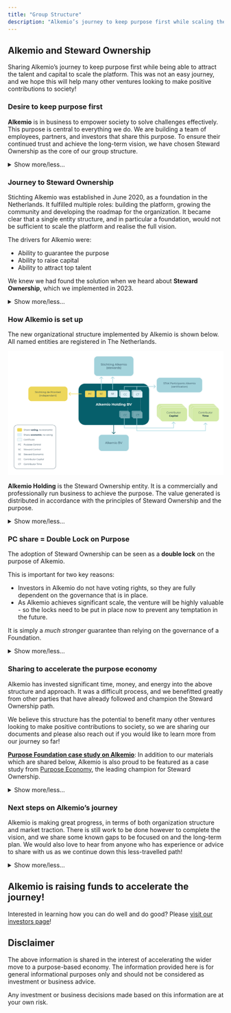 ```yaml
---
title: "Group Structure"
description: "Alkemio’s journey to keep purpose first while scaling the platform."
---
```


## Alkemio and Steward Ownership

Sharing Alkemio’s journey to keep purpose first while being able to attract the talent and capital to scale the platform. This was not an easy journey, and we hope this will help many other ventures looking to make positive contributions to society!

### Desire to keep purpose first

**Alkemio** is in business to empower society to solve challenges effectively. This purpose is central to everything we do. We are building a team of employees, partners, and investors that share this purpose. To ensure their continued trust and achieve the long-term vision, we have chosen Steward Ownership as the core of our group structure.

<details>
<summary>Show more/less...</summary>

Alkemio offers a broad and very ambitious vision, shared by a growing community of partners. The Alkemio platform is achieving traction and we are seeing a clear need in the market. However, the journey so far is just the start. It is critical that we live up to the expectations of early adopters of the platform, with significant usage and impact on society.

Achieving this requires expanding the resources available. In particular:
- Capital for investing in the further development and scaling of the platform
- Top talent to execute the vision

And doing it in the right way, aligned with the purpose.

</details>

### Journey to Steward Ownership

Stichting Alkemio was established in June 2020, as a foundation in the Netherlands. It fulfilled multiple roles: building the platform, growing the community and developing the roadmap for the organization. It became clear that a single entity structure, and in particular a foundation, would not be sufficient to scale the platform and realise the full vision.

The drivers for Alkemio were:
- Ability to guarantee the purpose
- Ability to raise capital
- Ability to attract top talent

We knew we had found the solution when we heard about **Steward Ownership**, which we implemented in 2023.

<details>
<summary>Show more/less...</summary>

Steward Ownership is a legal structure for companies that places purpose first and where profit serves the purpose. It is around for many years with long-term successful companies such as Bosch and Zeiss, and is now growing in popularity including with Patagonia. It provides a way to raise capital and attract top talent while ensuring the purpose remains to benefit society.

Core features of Steward Ownership, as implemented by Alkemio, include:
- **Leadership**: "Stewards" guide the venture and are chosen based on capability and alignment with the purpose
- **Independent guarantee**: Providing an independent party with blocking rights, to ensure purpose remains central. Approval is required for changing ownership, changing the group structure, modifying the purpose, extracting value not in line with the purpose, excessive remuneration of staff, etc. Full details can be seen in the Alkemio Holding B.V. SHA linked to below.
- **Capped economic returns without control**: Providing economic returns to both investors and talent, without offering voting control, while also ensuring that ultimately the value generated goes towards the purpose of Alkemio to benefit society.

</details>

### How Alkemio is set up

The new organizational structure implemented by Alkemio is shown below. All named entities are registered in The Netherlands.

![Alkemio Group Structure](./images/alkemio-group-structure.svg)

**Alkemio Holding** is the Steward Ownership entity. It is a commercially and professionally run business to achieve the purpose. The value generated is distributed in accordance with the principles of Steward Ownership and the purpose.

<details>
<summary>Show more/less...</summary>

The key entities in this diagram and their roles are:
- **Alkemio Holding BV**: the central entity, bringing together all the stakeholders. It is a holding company, raising capital, receiving and distributing profits, holding assets (IP), etc.
- **Stichting Alkemio**: the original entity, whose role evolves to being the "steward" for Alkemio Holding. The board of Stichting Alkemio are in effect the stewards.
- **Stichting de Prioriteit**: an independent foundation whose purpose is to hold "golden shares" in steward ownership ventures. It is obliged to act according to the principle of steward ownership.
- **Alkemio BV**: the operating entity that actually provides the Alkemio services to the market. It is 100% owned by Alkemio Holding. Over time there could potentially be multiple operating companies depending on the needs of the business, for example in multiple countries or for separate business lines.
- **STAK Participanten Alkemio**: manages the conversion of certain classes of Alkemio Holding shares to certificates (so economic rights), and facilitates the transfer of certificates without involving a notary.

#### Alkemio Holding BV share structure

| Share class         | Abbreviation | Purpose                                         | Control | Economic | Held by                    |
|---------------------|--------------|-------------------------------------------------|---------|----------|----------------------------|
| Steward Control     | SC           | Primary voting control                          | Y       | N        | Stichting Alkemio           |
| Purpose Control     | PC           | Independent guarantee on the purpose            | Y       | N        | Stichting de Prioriteit     |
| Contributor Capital | CC           | Economic participation for contributors of capital. Capped. | N | Y | STAK Participanten Alkemio |
| Contributor Time    | CT           | Economic participation for contributors of time. Capped. | N | Y | STAK Participanten Alkemio |
| Steward Economic    | SE           | Economic value to be allocated in line with the purpose. Not capped. | N | Y | Stichting Alkemio |

</details>

### PC share = Double Lock on Purpose

The adoption of Steward Ownership can be seen as a **double lock** on the purpose of Alkemio.

This is important for two key reasons:
- Investors in Alkemio do not have voting rights, so they are fully dependent on the governance that is in place.
- As Alkemio achieves significant scale, the venture will be highly valuable - so the locks need to be put in place now to prevent any temptation in the future.

It is simply a *much stronger* guarantee than relying on the governance of a Foundation.

<details>
<summary>Show more/less...</summary>

The Purpose Control (PC) share is held by Stichting de Prioriteit. This entity, established also in The Netherlands, has the purpose to act as an independent party to guarantee principles of steward ownership are followed in such ventures.

For all stakeholders of Alkemio, this double lock is important:
- investors/contributors who have an economic interest but no voting rights
- partners that wish to support the vision
- customers that want to have confidence in the long-term roadmap for the platform

</details>

### Sharing to accelerate the purpose economy

Alkemio has invested significant time, money, and energy into the above structure and approach. It was a difficult process, and we benefitted greatly from other parties that have already followed and champion the Steward Ownership path.

We believe this structure has the potential to benefit many other ventures looking to make positive contributions to society, so we are sharing our documents and please also reach out if you would like to learn more from our journey so far!

**[Purpose Foundation case study on Alkemio](./documents/purpose-alkemio-casestudyen-31032024.pdf)**: In addition to our materials which are shared below, Alkemio is also proud to be featured as a case study from [Purpose Economy](https://purpose-economy.org/en/), the leading champion for Steward Ownership.

<details>
<summary>Show more/less...</summary>

Our observation is that it is simply too much work to put purpose before profit. The analogy we have used is that for classic VC startups there is a 10 lane highway with service stations, many parties that are familiar with that journey type and can help, many fellow travellers, and at least in the earlier stages much faster travel. For purpose ventures it is currently a small side path with determined travellers, but one that is thankfully getting much better known. However, there is much to be done.

Alkemio would be delighted and honored if other parties would be able to learn from this setup, and potentially leverage it for their ventures.

**Special mentions to the following external parties that have helped Alkemio on our journey so far:**
- Gijsbert Koren, WeAreStewards, for guidance on our path
- Maurits Bos, Ben Valor, for legal advice and feedback for a robust framework
- Jennifer Benson, Stichting de Prioriteit, for validating our implementation
- Inge van Pelt, Juli Notaris, for implementing the legal setup
- Purpose Foundation, for promoting and inspiring the whole topic Steward Ownership!

#### Key documents

- **[Stichting Alkemio Articles of Association (AoA)](./documents/stichting_alkemio_statuten_2021_12.pdf)** (Dutch)
- **[Alkemio Holding Articles of Association (AoA)](./documents/alkemio_holding_statuten.pdf)** (Dutch)
- **[Alkemio Holding Issuance of share PC + shares CC](./documents/alkemio_holding_uitgifte_aandelen_pc_cc.pdf)** (Dutch)
- **[Alkemio Holding Shareholders Agreement (SHA)](./documents/alkemio_holding_shareholders_agreement_v1.1.pdf)** (English)
- **[STAK Participanten Alkemio Articles of Association (AoA)](./documents/stak_participanten_alkemio_akte_oprichting.pdf)** (Dutch)
- **[STAK Participanten Alkemio Conditions](./documents/stak_participanten_alkemio_administratievoorwaarden.pdf)** (Dutch)

The key document is probably the Alkemio Holding SHA, which together with the Alkemio Holding AoA ensures that that purpose remains central.

Please feel free to reach out if you would like to discuss / learn from our journey so far!

</details>

### Next steps on Alkemio’s journey

Alkemio is making great progress, in terms of both organization structure and market traction. There is still work to be done however to complete the vision, and we share some known gaps to be focused on and the long-term plan. We would also love to hear from anyone who has experience or advice to share with us as we continue down this less-travelled path!

<details>
<summary>Show more/less...</summary>

#### Roadmap near term

The status as of Q4 2023 is that the above group structure is in place, and the shares of Alkemio Holding have been issued with the exception of shares CT. In addition, the operations have been transferred from Stichting Alkemio to Alkemio BV.

This is a critical milestone as it allows Alkemio to raise the funding required to scale.

However, there is still work to be done:
- **Stichting Alkemio governance**: The board members of Stichting Alkemio are the stewards of Alkemio Holding BV, which currently are Neil Smyth and Rene Honig. There is a Board of Advisors, in place since 2020, providing guidance to the board of Stichting Alkemio. The next phase on the organizational structure journey needs to ensure that (a) additional stewards are appointed, (b) a supervisory board is put in place, and (c) the Board of Advisors is expanded. Provisions are already in place in the Articles of Association of Stichting Alkemio for both the additional stewards and the creation of a supervisory board.
- **Staff proposition**: This covers both the scheme for the allocation of CT certificates for staff, as well as greater representation of staff in the wider organizational structure. It is also about putting in place an internationally applicable proposition so that top talent can contribute from anywhere in the world.
- **Dependence on key players**: There is too strong a dependence on key individuals (Neil Smyth and Rene Honig) in the above structure. This is not desirable for the long term health of the venture, and it also results in some overlap of control/economic interest.

All of the above points are on the organizational roadmap and will be addressed. It is important to recognise that Alkemio is still relatively early in its journey and there is only a limited amount of capacity available to develop the organization, build the platform and grow the community. Alkemio is well underway and has achieved a lot, but it is not a given that the venture will succeed - and as such the priority has been to get a scalable and long term structure in place. This is driven by the near term priority to be in a position to raise funds to accelerate the journey and secure Alkemio’s future.

#### Roadmap longer term

In the longer term, the expectation is that there will be significant profits generated in excess of what is needed to scale the platform and be shared with investors and staff. This is a result of the capping of economic returns for the holders of certificates for shares CT/CC combined with the potential for Alkemio, as a SaaS platform, to be a highly profitable business as it achieves scale.

These excess profits will be for the benefit of the holder of the SE share (currently Stichting Alkemio), to be allocated in line with the purpose of Stichting Alkemio i.e. *“enable society to collaborate effectively on hard challenges, together!”* As the platform matures and generates profits for distribution, it is important that the SE share moves to be held by a different entity - to avoid overlap of economic rights and voting control.

</details>

## Alkemio is raising funds to accelerate the journey!

Interested in learning how you can do well and do good? Please [visit our investors page](/investors)!

## Disclaimer

The above information is shared in the interest of accelerating the wider move to a purpose-based economy. The information provided here is for general informational purposes only and should not be considered as investment or business advice.

Any investment or business decisions made based on this information are at your own risk.
